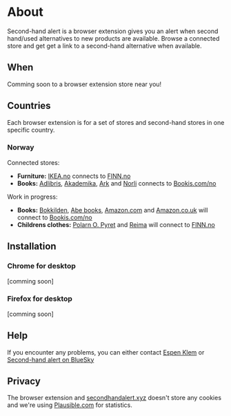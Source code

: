 # About

Second-hand alert is a browser extension gives you an alert when second hand/used alternatives to new products are available. Browse a connected store and get get a link to a second-hand alternative when available.

## When

Comming soon to a browser extension store near you!

## Countries

Each browser extension is for a set of stores and second-hand stores in one specific country.

### Norway

Connected stores:

* **Furniture:** [IKEA.no](https://www.ikea.com/no/no/) connects to [FINN.no](https://www.finn.no/)
* **Books:** [Adlibris](https://www.adlibris.com/nb), [Akademika](https://www.akademika.no/), [Ark](https://www.ark.no/) and [Norli](https://www.norli.no/) connects to [Bookis.com/no](https://bookis.com/no)

Work in progress:

* **Books:** [Bokkilden](https://www.bokkilden.no/), [Abe books](https://www.abebooks.com/), [Amazon.com](https://www.amazon.com/) and [Amazon.co.uk](https://www.amazon.co.uk/) will connect to [Bookis.com/no](https://bookis.com/no)
* **Childrens clothes:** [Polarn O. Pyret](https://www.polarnopyret.no/) and [Reima](https://www.reima.com/nb-NO) will connect to [FINN.no](https://www.finn.no/)

## Installation

### Chrome for desktop

[comming soon]

### Firefox for desktop

[comming soon]

## Help

If you encounter any problems, you can either contact [Espen Klem](mailto:espen.klem@gmail.com) or [Second-hand alert on BlueSky](https://bsky.app/profile/secondhandalert.xyz)

## Privacy

The browser extension and [secondhandalert.xyz](https://secondhandalert.xyz/) doesn't store any cookies and we're using [Plausible.com](https://plausible.io/) for statistics.